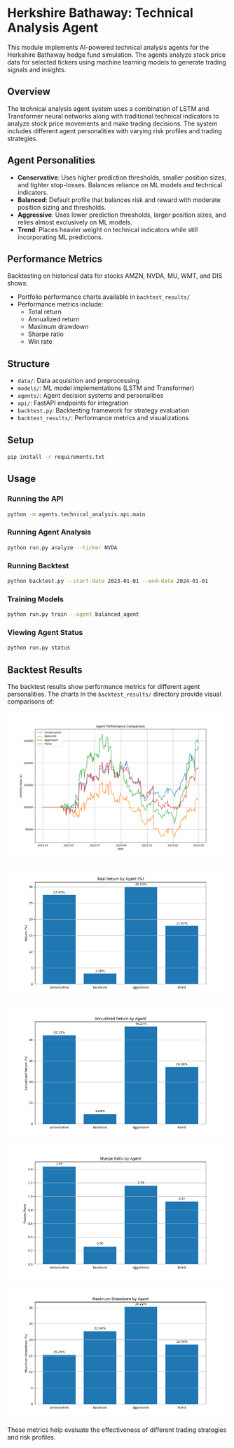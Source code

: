 # Herkshire Bathaway: Technical Analysis Agent

This module implements AI-powered technical analysis agents for the Herkshire Bathaway hedge fund simulation. The agents analyze stock price data for selected tickers using machine learning models to generate trading signals and insights.

## Overview

The technical analysis agent system uses a combination of LSTM and Transformer neural networks along with traditional technical indicators to analyze stock price movements and make trading decisions. The system includes different agent personalities with varying risk profiles and trading strategies.

## Agent Personalities

- **Conservative**: Uses higher prediction thresholds, smaller position sizes, and tighter stop-losses. Balances reliance on ML models and technical indicators.
- **Balanced**: Default profile that balances risk and reward with moderate position sizing and thresholds.
- **Aggressive**: Uses lower prediction thresholds, larger position sizes, and relies almost exclusively on ML models.
- **Trend**: Places heavier weight on technical indicators while still incorporating ML predictions.

## Performance Metrics

Backtesting on historical data for stocks AMZN, NVDA, MU, WMT, and DIS shows:

- Portfolio performance charts available in `backtest_results/`
- Performance metrics include:
  - Total return
  - Annualized return
  - Maximum drawdown
  - Sharpe ratio
  - Win rate

## Structure

- `data/`: Data acquisition and preprocessing
- `models/`: ML model implementations (LSTM and Transformer)
- `agents/`: Agent decision systems and personalities
- `api/`: FastAPI endpoints for integration
- `backtest.py`: Backtesting framework for strategy evaluation
- `backtest_results/`: Performance metrics and visualizations

## Setup

```bash
pip install -r requirements.txt
```

## Usage

### Running the API

```bash
python -m agents.technical_analysis.api.main
```

### Running Agent Analysis

```bash
python run.py analyze --ticker NVDA
```

### Running Backtest

```bash
python backtest.py --start-date 2023-01-01 --end-date 2024-01-01
```

### Training Models

```bash
python run.py train --agent balanced_agent
```

### Viewing Agent Status

```bash
python run.py status
```

## Backtest Results

The backtest results show performance metrics for different agent personalities. The charts in the `backtest_results/` directory provide visual comparisons of:

![Performance Chart](/agents/technical-analysis/backtest_results/performance_chart_20250301_221410.png)

![Return Comparison](/agents/technical-analysis/backtest_results/return_comparison_20250301_221410.png)

![Annualized Return Comparison](/agents/technical-analysis/backtest_results/annualized_return_comparison_20250301_221410.png)

![Sharpe Ratio Comparison](/agents/technical-analysis/backtest_results/sharpe_ratio_comparison_20250301_221410.png)

![Max Drawdown Comparison](/agents/technical-analysis/backtest_results/max_drawdown_comparison_20250301_221410.png)

These metrics help evaluate the effectiveness of different trading strategies and risk profiles.
